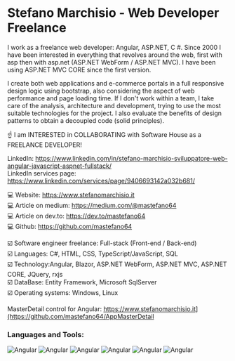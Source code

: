 # Stefano Marchisio - Web Developer Freelance

I work as a freelance web developer: Angular, ASP.NET, C #. Since 2000 I have been interested in everything that revolves around the web, first with asp then with asp.net (ASP.NET WebForm / ASP.NET MVC). I have been using ASP.NET MVC CORE since the first version. 

I create both web applications and e-commerce portals in a full responsive design logic using bootstrap, also considering the aspect of web performance and page loading time. If I don't work within a team, I take care of the analysis, architecture and development, trying to use the most suitable technologies for the project. I also evaluate the benefits of design patterns to obtain a decoupled code (solid principles).

☝️ I am INTERESTED in COLLABORATING with Software House as a FREELANCE DEVELOPER!

LinkedIn: https://www.linkedin.com/in/stefano-marchisio-sviluppatore-web-angular-javascript-aspnet-fullstack/<br>
LinkedIn services page: https://www.linkedin.com/services/page/9406693142a032b681/<br>

💻 Website: https://www.stefanomarchisio.it<br>
💻 Article on medium: https://medium.com/@mastefano64<br>
💻 Article on dev.to: https://dev.to/mastefano64<br>
💻 Github: https://github.com/mastefano64<br>

☑️ Software engineer freelance: Full-stack (Front-end / Back-end)<br>
☑️ Languages: C#, HTML, CSS, TypeScript/JavaScript, SQL<br>
☑️ Technology:Angular, Blazor, ASP.NET WebForm, ASP.NET MVC, ASP.NET CORE, JQuery, rxjs<br>
☑️ DataBase: Entity Framework, Microsoft SqlServer<br>
☑️ Operating systems: Windows, Linux<br> 

MasterDetail control for Angular: https://www.stefanomarchisio.it](https://github.com/mastefano64/AppMasterDetail <br>

### Languages and Tools:

![Angular](https://www.stefanomarchisio.it/loghi/b/logo1.png)
![Angular](https://www.stefanomarchisio.it/loghi/b/logo2.png)
![Angular](https://www.stefanomarchisio.it/loghi/b/logo3.png)
![Angular](https://www.stefanomarchisio.it/loghi/b/logo4.png)
![Angular](https://www.stefanomarchisio.it/loghi/b/logo5.png)
![Angular](https://www.stefanomarchisio.it/loghi/b/logo6.png)
